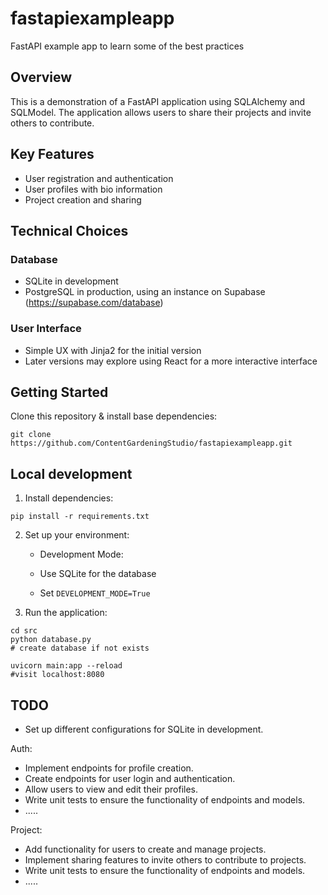 # fastapiexampleapp

FastAPI example app to learn some of the best practices

## Overview

This is a demonstration of a FastAPI application using SQLAlchemy and SQLModel. The application allows users to share their projects and invite others to contribute.

## Key Features

- User registration and authentication
- User profiles with bio information
- Project creation and sharing

## Technical Choices

### Database

- SQLite in development
- PostgreSQL in production, using an instance on Supabase (https://supabase.com/database)

### User Interface

- Simple UX with Jinja2 for the initial version
- Later versions may explore using React for a more interactive interface

## Getting Started

Clone this repository & install base dependencies:

```shell
git clone https://github.com/ContentGardeningStudio/fastapiexampleapp.git
```

## Local development

1. Install dependencies:

```shell
pip install -r requirements.txt
```

2. Set up your environment:

   - Development Mode:

   - Use SQLite for the database
   - Set `DEVELOPMENT_MODE=True`

3. Run the application:

```shell
cd src
python database.py
# create database if not exists

uvicorn main:app --reload
#visit localhost:8080
```

## TODO

- Set up different configurations for SQLite in development.

Auth:

- Implement endpoints for profile creation.
- Create endpoints for user login and authentication.
- Allow users to view and edit their profiles.
- Write unit tests to ensure the functionality of endpoints and models.
- .....

Project:

- Add functionality for users to create and manage projects.
- Implement sharing features to invite others to contribute to projects.
- Write unit tests to ensure the functionality of endpoints and models.
- .....
